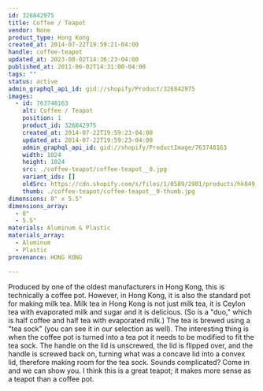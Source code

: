 ```yaml
---
id: 326842975
title: Coffee / Teapot
vendor: None
product_type: Hong Kong
created_at: 2014-07-22T19:59:21-04:00
handle: coffee-teapot
updated_at: 2023-08-02T14:36:23-04:00
published_at: 2011-06-02T14:31:00-04:00
tags: ""
status: active
admin_graphql_api_id: gid://shopify/Product/326842975
images:
  - id: 763748163
    alt: Coffee / Teapot
    position: 1
    product_id: 326842975
    created_at: 2014-07-22T19:59:23-04:00
    updated_at: 2014-07-22T19:59:23-04:00
    admin_graphql_api_id: gid://shopify/ProductImage/763748163
    width: 1024
    height: 1024
    src: ./coffee-teapot/coffee-teapot__0.jpg
    variant_ids: []
    oldSrc: https://cdn.shopify.com/s/files/1/0589/2901/products/hk049.jpeg?v=1406073563
    thumb: ./coffee-teapot/coffee-teapot__0-thumb.jpg
dimensions: 8" x 5.5"
dimensions_array:
  - 8"
  - 5.5"
materials: Aluminum & Plastic
materials_array:
  - Aluminum
  - Plastic
provenance: HONG KONG

---
```


Produced by one of the oldest manufacturers in Hong Kong, this is technically a coffee pot. However, in Hong Kong, it is also the standard pot for making milk tea. Milk tea in Hong Kong is not just milk tea, it is Ceylon tea with evaporated milk and sugar and it is delicious. (So is a "duo," which is half coffee and half tea with evaporated milk.) The tea is brewed using a "tea sock" (you can see it in our selection as well). The interesting thing is when the coffee pot is turned into a tea pot it needs to be modified to fit the tea sock. The handle on the lid is unscrewed, the lid is flipped over, and the handle is screwed back on, turning what was a concave lid into a convex lid, therefore making room for the tea sock. Sounds complicated? Come in and we can show you. I think this is a great teapot; it makes more sense as a teapot than a coffee pot.